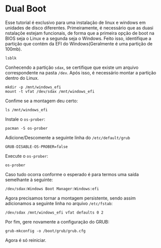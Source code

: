 # Dual Boot

Esse tutorial é exclusivo para uma instalação de linux e windows em unidades de disco diferentes. Primeiramente, é necessário que as duasi nstalaçõe estejam funcionais, de forma que a primeira opção de boot na BIOS seja o Linux e a segunda seja o Windows. Feito isso, identifique a partição que contém da EFI do Windows(Geralmente é uma partição de 100mb).


```
lsblk
```
Conhecendo a partição `sdax`, se certifique que existe um arquivo correspondente na pasta `/dev`. Após isso, é necessário montar a partição dentro do Linux.

```
mkdir -p /mnt/windows_efi
mount -t vfat /dev/sdax /mnt/windows_efi
```

Confime se a montagem deu certo:

```
ls /mnt/windows_efi
```

Instale o `os-prober`:

```
pacman -S os-prober
```

Adicione/Descomente a seguinte linha do `/etc/default/grub`

```
GRUB-DISABLE-OS-PROBER=false
```

Execute o `os-prober`:

```
os-prober
```

Caso tudo ocorra conforme o esperado é para termos uma saída semelhante à seguinte:

```
/dev/sdax:Windows Boot Manager:Windows:efi
```

Agora precisamos tornar a montagem persistente, sendo assim adicionamos a seguinte linha no arquivo `/etc/fstab`:

```
/dev/sdax /mnt/windows_efi vfat defaults 0 2
```

Por fim, gere novamente a configuração do GRUB:

```
grub-mkconfig -o /boot/grub/grub.cfg
```

Agora é só reiniciar.
